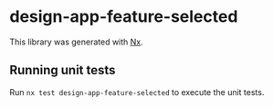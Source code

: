 # design-app-feature-selected

This library was generated with [Nx](https://nx.dev).

## Running unit tests

Run `nx test design-app-feature-selected` to execute the unit tests.
